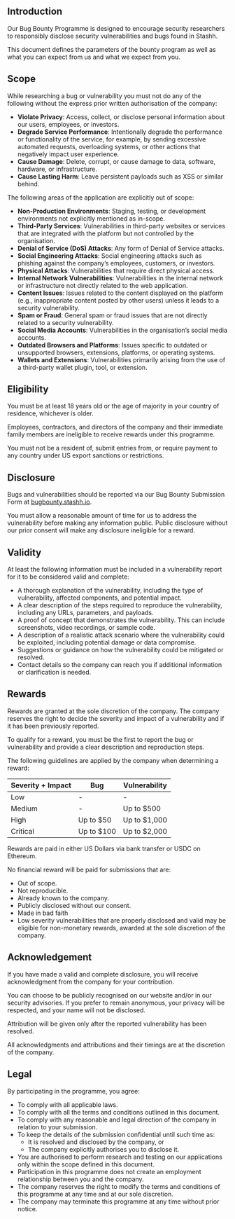 ## Introduction
Our Bug Bounty Programme is designed to encourage security researchers to responsibly disclose security vulnerabilities and bugs found in Stashh.

This document defines the parameters of the bounty program as well as what you can expect from us and what we expect from you.

## Scope
While researching a bug or vulnerability you must not do any of the following without the express prior written authorisation of the company:

- **Violate Privacy**: Access, collect, or disclose personal information about our users, employees, or investors.
- **Degrade Service Performance**: Intentionally degrade the performance or functionality of the service, for example, by sending excessive automated requests, overloading systems, or other actions that negatively impact user experience.
- **Cause Damage**: Delete, corrupt, or cause damage to data, software, hardware, or infrastructure.
- **Cause Lasting Harm**: Leave persistent payloads such as XSS or similar behind.

The following areas of the application are explicitly out of scope:

- **Non-Production Environments**: Staging, testing, or development environments not explicitly mentioned as in-scope.
- **Third-Party Services**: Vulnerabilities in third-party websites or services that are integrated with the platform but not controlled by the organisation.
- **Denial of Service (DoS) Attacks**: Any form of Denial of Service attacks.
- **Social Engineering Attacks**: Social engineering attacks such as phishing against the company’s employees, customers, or investors.
- **Physical Attacks**: Vulnerabilities that require direct physical access.
- **Internal Network Vulnerabilities**: Vulnerabilities in the internal network or infrastructure not directly related to the web application.
- **Content Issues**: Issues related to the content displayed on the platform (e.g., inappropriate content posted by other users) unless it leads to a security vulnerability.
- **Spam or Fraud**: General spam or fraud issues that are not directly related to a security vulnerability.
- **Social Media Accounts**: Vulnerabilities in the organisation’s social media accounts.
- **Outdated Browsers and Platforms**: Issues specific to outdated or unsupported browsers, extensions, platforms, or operating systems.
- **Wallets and Extensions**: Vulnerabilities primarily arising from the use of a third-party wallet plugin, tool, or extension.

## Eligibility
You must be at least 18 years old or the age of majority in your country of residence, whichever is older.

Employees, contractors, and directors of the company and their immediate family members are ineligible to receive rewards under this programme.

You must not be a resident of, submit entries from, or require payment to any country under US export sanctions or restrictions.

## Disclosure
Bugs and vulnerabilities should be reported via our Bug Bounty Submission Form at [bugbounty.stashh.io](http://bugbounty.stashh.io).

You must allow a reasonable amount of time for us to address the vulnerability before making any information public. Public disclosure without our prior consent will make any disclosure ineligible for a reward.

## Validity
At least the following information must be included in a vulnerability report for it to be considered valid and complete:

- A thorough explanation of the vulnerability, including the type of vulnerability, affected components, and potential impact.
- A clear description of the steps required to reproduce the vulnerability, including any URLs, parameters, and payloads.
- A proof of concept that demonstrates the vulnerability. This can include screenshots, video recordings, or sample code.
- A description of a realistic attack scenario where the vulnerability could be exploited, including potential damage or data compromise.
- Suggestions or guidance on how the vulnerability could be mitigated or resolved.
- Contact details so the company can reach you if additional information or clarification is needed.

## Rewards
Rewards are granted at the sole discretion of the company. The company reserves the right to decide the severity and impact of a vulnerability and if it has been previously reported.

To qualify for a reward, you must be the first to report the bug or vulnerability and provide a clear description and reproduction steps.

The following guidelines are applied by the company when determining a reward:

| Severity + Impact | Bug            | Vulnerability   |
|------------------|----------------|-----------------|
| Low              | -              | -               |
| Medium           | -              | Up to $500      |
| High             | Up to $50      | Up to $1,000    |
| Critical         | Up to $100     | Up to $2,000    |

Rewards are paid in either US Dollars via bank transfer or USDC on Ethereum.

No financial reward will be paid for submissions that are:

- Out of scope.
- Not reproducible.
- Already known to the company.
- Publicly disclosed without our consent.
- Made in bad faith
- Low severity vulnerabilities that are properly disclosed and valid may be eligible for non-monetary rewards, awarded at the sole discretion of the company.

## Acknowledgement
If you have made a valid and complete disclosure, you will receive acknowledgment from the company for your contribution.

You can choose to be publicly recognised on our website and/or in our security advisories. If you prefer to remain anonymous, your privacy will be respected, and your name will not be disclosed.

Attribution will be given only after the reported vulnerability has been resolved. 

All acknowledgments and attributions and their timings are at the discretion of the company.

## Legal
By participating in the programme, you agree:

- To comply with all applicable laws.
- To comply with all the terms and conditions outlined in this document.
- To comply with any reasonable and legal direction of the company in relation to your submission.
- To keep the details of the submission confidential until such time as:
   - It is resolved and disclosed by the company, or
   - The company explicitly authorises you to disclose it.
- You are authorised to perform research and testing on our applications only within the scope defined in this document.
- Participation in this programme does not create an employment relationship between you and the company.
- The company reserves the right to modify the terms and conditions of this programme at any time and at our sole discretion.
- The company may terminate this programme at any time without prior notice.
